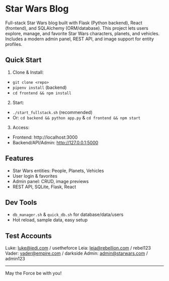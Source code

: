 

# Star Wars Blog

Full-stack Star Wars blog built with Flask (Python backend), React (frontend), and SQLAlchemy (ORM/database). This project lets users explore, manage, and favorite Star Wars characters, planets, and vehicles. Includes a modern admin panel, REST API, and image support for entity profiles.

##  Quick Start
 
1. Clone & Install:
  - `git clone <repo>`
  - `pipenv install` (backend)
  - `cd frontend && npm install`
2. Start:
  - `./start_fullstack.sh` (recommended)
  - Or: `cd backend && python app.py` & `cd frontend && npm start`
3. Access:
  - Frontend: http://localhost:3000
  - Backend/API/Admin: http://127.0.0.1:5000

## Features

- Star Wars entities: People, Planets, Vehicles
- User login & favorites
- Admin panel: CRUD, image previews
- REST API, SQLite, Flask, React

## Dev Tools

- `db_manager.sh` & `quick_db.sh` for database/data/users
- Hot reload, sample data, easy setup

## Test Accounts

Luke: luke@jedi.com / usetheforce
Leia: leia@rebellion.com / rebel123
Vader: vader@empire.com / darkside
Admin: admin@starwars.com / admin123

---
May the Force be with you!

